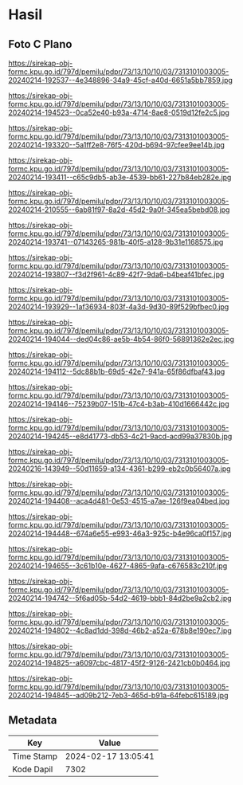 # Hasil

## Foto C Plano

https://sirekap-obj-formc.kpu.go.id/797d/pemilu/pdpr/73/13/10/10/03/7313101003005-20240214-192537--4e348896-34a9-45cf-a40d-6651a5bb7859.jpg

https://sirekap-obj-formc.kpu.go.id/797d/pemilu/pdpr/73/13/10/10/03/7313101003005-20240214-194523--0ca52e40-b93a-4714-8ae8-0519d12fe2c5.jpg

https://sirekap-obj-formc.kpu.go.id/797d/pemilu/pdpr/73/13/10/10/03/7313101003005-20240214-193320--5a1ff2e8-76f5-420d-b694-97cfee9ee14b.jpg

https://sirekap-obj-formc.kpu.go.id/797d/pemilu/pdpr/73/13/10/10/03/7313101003005-20240214-193411--c65c9db5-ab3e-4539-bb61-227b84eb282e.jpg

https://sirekap-obj-formc.kpu.go.id/797d/pemilu/pdpr/73/13/10/10/03/7313101003005-20240214-210555--6ab81f97-8a2d-45d2-9a0f-345ea5bebd08.jpg

https://sirekap-obj-formc.kpu.go.id/797d/pemilu/pdpr/73/13/10/10/03/7313101003005-20240214-193741--07143265-981b-40f5-a128-9b31e1168575.jpg

https://sirekap-obj-formc.kpu.go.id/797d/pemilu/pdpr/73/13/10/10/03/7313101003005-20240214-193807--f3d2f961-4c89-42f7-9da6-b4beaf41bfec.jpg

https://sirekap-obj-formc.kpu.go.id/797d/pemilu/pdpr/73/13/10/10/03/7313101003005-20240214-193929--1af36934-803f-4a3d-9d30-89f529bfbec0.jpg

https://sirekap-obj-formc.kpu.go.id/797d/pemilu/pdpr/73/13/10/10/03/7313101003005-20240214-194044--ded04c86-ae5b-4b54-86f0-56891362e2ec.jpg

https://sirekap-obj-formc.kpu.go.id/797d/pemilu/pdpr/73/13/10/10/03/7313101003005-20240214-194112--5dc88b1b-69d5-42e7-941a-65f86dfbaf43.jpg

https://sirekap-obj-formc.kpu.go.id/797d/pemilu/pdpr/73/13/10/10/03/7313101003005-20240214-194146--75239b07-151b-47c4-b3ab-410d1666442c.jpg

https://sirekap-obj-formc.kpu.go.id/797d/pemilu/pdpr/73/13/10/10/03/7313101003005-20240214-194245--e8d41773-db53-4c21-9acd-acd99a37830b.jpg

https://sirekap-obj-formc.kpu.go.id/797d/pemilu/pdpr/73/13/10/10/03/7313101003005-20240216-143949--50d11659-a134-4361-b299-eb2c0b56407a.jpg

https://sirekap-obj-formc.kpu.go.id/797d/pemilu/pdpr/73/13/10/10/03/7313101003005-20240214-194408--aca4d481-0e53-4515-a7ae-126f9ea04bed.jpg

https://sirekap-obj-formc.kpu.go.id/797d/pemilu/pdpr/73/13/10/10/03/7313101003005-20240214-194448--674a6e55-e993-46a3-925c-b4e96ca0f157.jpg

https://sirekap-obj-formc.kpu.go.id/797d/pemilu/pdpr/73/13/10/10/03/7313101003005-20240214-194655--3c61b10e-4627-4865-9afa-c676583c210f.jpg

https://sirekap-obj-formc.kpu.go.id/797d/pemilu/pdpr/73/13/10/10/03/7313101003005-20240214-194742--5f6ad05b-54d2-4619-bbb1-84d2be9a2cb2.jpg

https://sirekap-obj-formc.kpu.go.id/797d/pemilu/pdpr/73/13/10/10/03/7313101003005-20240214-194802--4c8ad1dd-398d-46b2-a52a-678b8e190ec7.jpg

https://sirekap-obj-formc.kpu.go.id/797d/pemilu/pdpr/73/13/10/10/03/7313101003005-20240214-194825--a6097cbc-4817-45f2-9126-2421cb0b0464.jpg

https://sirekap-obj-formc.kpu.go.id/797d/pemilu/pdpr/73/13/10/10/03/7313101003005-20240214-194845--ad09b212-7eb3-465d-b91a-64febc615189.jpg


## Metadata

| Key        | Value               |
| ---------- | ------------------- |
| Time Stamp | 2024-02-17 13:05:41 |
| Kode Dapil | 7302                |




